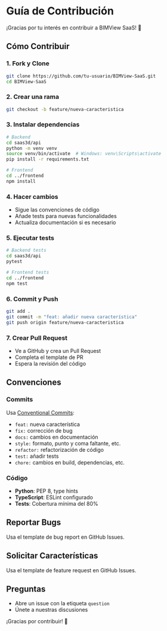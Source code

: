 # Guía de Contribución

¡Gracias por tu interés en contribuir a BIMView SaaS! 🚀

## Cómo Contribuir

### 1. Fork y Clone
```bash
git clone https://github.com/tu-usuario/BIMView-SaaS.git
cd BIMView-SaaS
```

### 2. Crear una rama
```bash
git checkout -b feature/nueva-caracteristica
```

### 3. Instalar dependencias
```bash
# Backend
cd saas3d/api
python -m venv venv
source venv/bin/activate  # Windows: venv\Scripts\activate
pip install -r requirements.txt

# Frontend
cd ../frontend
npm install
```

### 4. Hacer cambios
- Sigue las convenciones de código
- Añade tests para nuevas funcionalidades
- Actualiza documentación si es necesario

### 5. Ejecutar tests
```bash
# Backend tests
cd saas3d/api
pytest

# Frontend tests
cd ../frontend
npm test
```

### 6. Commit y Push
```bash
git add .
git commit -m "feat: añadir nueva característica"
git push origin feature/nueva-caracteristica
```

### 7. Crear Pull Request
- Ve a GitHub y crea un Pull Request
- Completa el template de PR
- Espera la revisión del código

## Convenciones

### Commits
Usa [Conventional Commits](https://www.conventionalcommits.org/):
- `feat:` nueva característica
- `fix:` corrección de bug
- `docs:` cambios en documentación
- `style:` formato, punto y coma faltante, etc.
- `refactor:` refactorización de código
- `test:` añadir tests
- `chore:` cambios en build, dependencias, etc.

### Código
- **Python**: PEP 8, type hints
- **TypeScript**: ESLint configurado
- **Tests**: Cobertura mínima del 80%

## Reportar Bugs

Usa el template de bug report en GitHub Issues.

## Solicitar Características

Usa el template de feature request en GitHub Issues.

## Preguntas

- Abre un issue con la etiqueta `question`
- Únete a nuestras discusiones

¡Gracias por contribuir! 🎉
